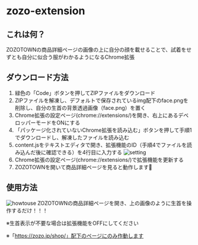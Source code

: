 # zozo-extension

## これは何？
ZOZOTOWNの商品詳細ページの画像の上に自分の顔を載せることで、試着をせずとも自分に似合う服がわかるようになるChrome拡張

## ダウンロード方法
1. 緑色の「Code」ボタンを押してZIPファイルをダウンロード
2. ZIPファイルを解凍し、デフォルトで保存されているimg配下のface.pngを削除し、自分の生首の背景透過画像（face.png）を置く
3. Chrome拡張の設定ページ(chrome://extensions/)を開き、右上にあるデベロッパーモードをONにする
4. 「パッケージ化されていないChrome拡張を読み込む」ボタンを押して手順1でダウンロードし、解凍したファイルを読み込む
5. content.jsをテキストエディタで開き、拡張機能のID（手順4でファイルを読み込んだ後に確認できる）を4行目に入力する
![setting](https://user-images.githubusercontent.com/49139795/151664646-cba58d00-33c7-480a-bea6-e3672f2a7752.jpg)
6. Chrome拡張の設定ページ(chrome://extensions/)で拡張機能を更新する
7. ZOZOTOWNを開いて商品詳細ページを見ると動作します🎉

## 使用方法
![howtouse](https://user-images.githubusercontent.com/49139795/151659163-4e5fc9e4-be39-4dda-848f-53908f7acf2f.jpg)
ZOZOTOWNの商品詳細ページを開き、上の画像のように生首を操作するだけ！！！

※生首表示が不要な場合は拡張機能をOFFにしてください

※「https://zozo.jp/shop/」配下のページにのみ作動します
